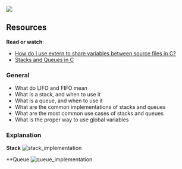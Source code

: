 ![](https://pbs.twimg.com/media/CFYYWy6UEAE9Ow-.png)
## Resources

**Read or watch**:

-   [How do I use extern to share variables between source files in C?](https://intranet.alxswe.com/rltoken/0KVWTdE8xXy__jUfBfakCw "How do I use extern to share variables between source files in C?")
-   [Stacks and Queues in C](https://intranet.alxswe.com/rltoken/udmomL4F4mF630D2Z-ltqg "Stacks and Queues in C")

### General

-   What do LIFO and FIFO mean
-   What is a stack, and when to use it
-   What is a queue, and when to use it
-   What are the common implementations of stacks and queues
-   What are the most common use cases of stacks and queues
-   What is the proper way to use global variables
### Explanation

**Stack**
![stack_implementation](https://github.com/ercudu75/monty/assets/75138084/1358b695-6901-4fdd-97bd-999584f7fee6)

**Queue
![queue_implementation](https://github.com/ercudu75/monty/assets/75138084/05a38438-676c-4aaf-bd90-3e3b2921c1f7)

